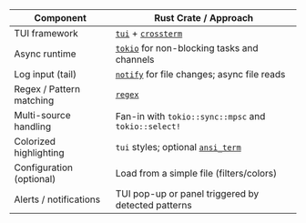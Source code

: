 | Component                | Rust Crate / Approach                                                                     |
| ------------------------ | ----------------------------------------------------------------------------------------- |
| TUI framework            | [`tui`](https://crates.io/crates/tui) + [`crossterm`](https://crates.io/crates/crossterm) |
| Async runtime            | [`tokio`](https://crates.io/crates/tokio) for non-blocking tasks and channels             |
| Log input (tail)         | [`notify`](https://crates.io/crates/notify) for file changes; async file reads            |
| Regex / Pattern matching | [`regex`](https://crates.io/crates/regex)                                                 |
| Multi-source handling    | Fan-in with `tokio::sync::mpsc` and `tokio::select!`                                      |
| Colorized highlighting   | `tui` styles; optional [`ansi_term`](https://crates.io/crates/ansi_term)                  |
| Configuration (optional) | Load from a simple file (filters/colors)                                                  |
| Alerts / notifications   | TUI pop-up or panel triggered by detected patterns                                        |
